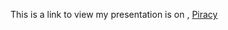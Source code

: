 

This is a link to view my presentation is on , [Piracy](https://rawgit.com/zbzoll/fs102Spring2017-presentation4-zbzoll/master/seke2015_panel.html)

